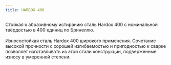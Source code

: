 ```yaml
---
title: HARDOX 400
---
```


Стойкая к абразивному истиранию сталь Hardox 400 с номинальной твёрдостью в 400 единиц по Бринеллю.
\
\
Износостойкая сталь Hardox 400 широкого применения. Сочетание высокой прочности с хорошей изгибаемостью и пригодностью к сварке позволяет изготавливать из этой стали конструкции, подверженные износу в умеренной степени.

